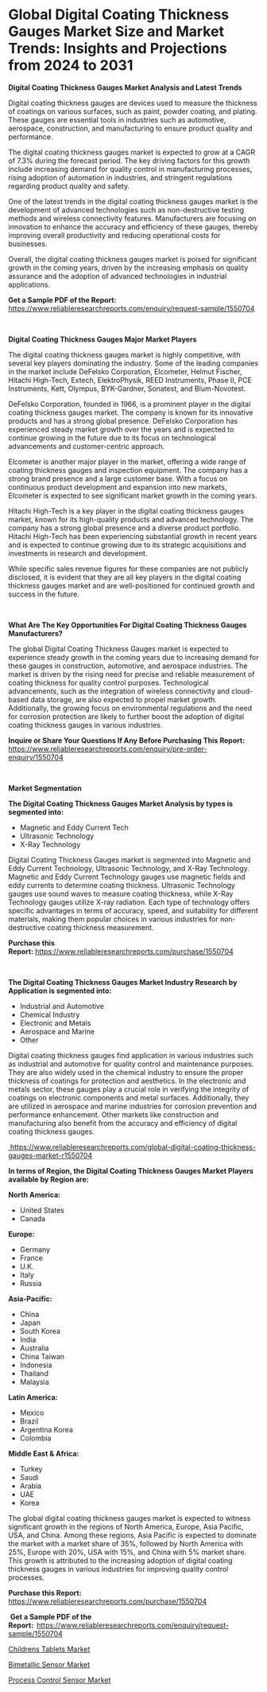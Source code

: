 <p><h1>Global Digital Coating Thickness Gauges Market Size and Market Trends: Insights and Projections from 2024 to 2031</h1></p><p><strong>Digital Coating Thickness Gauges Market Analysis and Latest Trends</strong></p>
<p><p>Digital coating thickness gauges are devices used to measure the thickness of coatings on various surfaces, such as paint, powder coating, and plating. These gauges are essential tools in industries such as automotive, aerospace, construction, and manufacturing to ensure product quality and performance.</p><p>The digital coating thickness gauges market is expected to grow at a CAGR of 7.3% during the forecast period. The key driving factors for this growth include increasing demand for quality control in manufacturing processes, rising adoption of automation in industries, and stringent regulations regarding product quality and safety.</p><p>One of the latest trends in the digital coating thickness gauges market is the development of advanced technologies such as non-destructive testing methods and wireless connectivity features. Manufacturers are focusing on innovation to enhance the accuracy and efficiency of these gauges, thereby improving overall productivity and reducing operational costs for businesses.</p><p>Overall, the digital coating thickness gauges market is poised for significant growth in the coming years, driven by the increasing emphasis on quality assurance and the adoption of advanced technologies in industrial applications.</p></p>
<p><strong>Get a Sample PDF of the Report:&nbsp;</strong> <a href="https://www.reliableresearchreports.com/enquiry/request-sample/1550704">https://www.reliableresearchreports.com/enquiry/request-sample/1550704</a></p>
<p>&nbsp;</p>
<p><strong>Digital Coating Thickness Gauges Major Market Players</strong></p>
<p><p>The digital coating thickness gauges market is highly competitive, with several key players dominating the industry. Some of the leading companies in the market include DeFelsko Corporation, Elcometer, Helmut Fischer, Hitachi High-Tech, Extech, ElektroPhysik, REED Instruments, Phase II, PCE Instruments, Kett, Olympus, BYK-Gardner, Sonatest, and Blum-Novotest.</p><p>DeFelsko Corporation, founded in 1966, is a prominent player in the digital coating thickness gauges market. The company is known for its innovative products and has a strong global presence. DeFelsko Corporation has experienced steady market growth over the years and is expected to continue growing in the future due to its focus on technological advancements and customer-centric approach.</p><p>Elcometer is another major player in the market, offering a wide range of coating thickness gauges and inspection equipment. The company has a strong brand presence and a large customer base. With a focus on continuous product development and expansion into new markets, Elcometer is expected to see significant market growth in the coming years.</p><p>Hitachi High-Tech is a key player in the digital coating thickness gauges market, known for its high-quality products and advanced technology. The company has a strong global presence and a diverse product portfolio. Hitachi High-Tech has been experiencing substantial growth in recent years and is expected to continue growing due to its strategic acquisitions and investments in research and development.</p><p>While specific sales revenue figures for these companies are not publicly disclosed, it is evident that they are all key players in the digital coating thickness gauges market and are well-positioned for continued growth and success in the future.</p></p>
<p>&nbsp;</p>
<p><strong>What Are The Key Opportunities For Digital Coating Thickness Gauges Manufacturers?</strong></p>
<p><p>The global Digital Coating Thickness Gauges market is expected to experience steady growth in the coming years due to increasing demand for these gauges in construction, automotive, and aerospace industries. The market is driven by the rising need for precise and reliable measurement of coating thickness for quality control purposes. Technological advancements, such as the integration of wireless connectivity and cloud-based data storage, are also expected to propel market growth. Additionally, the growing focus on environmental regulations and the need for corrosion protection are likely to further boost the adoption of digital coating thickness gauges in various industries.</p></p>
<p><strong>Inquire or Share Your Questions If Any Before Purchasing This Report:</strong> <a href="https://www.reliableresearchreports.com/enquiry/pre-order-enquiry/1550704">https://www.reliableresearchreports.com/enquiry/pre-order-enquiry/1550704</a></p>
<p>&nbsp;</p>
<p><strong>Market Segmentation</strong></p>
<p><strong>The Digital Coating Thickness Gauges Market Analysis by types is segmented into:</strong></p>
<p><ul><li>Magnetic and Eddy Current Tech</li><li>Ultrasonic Technology</li><li>X-Ray Technology</li></ul></p>
<p><p>Digital Coating Thickness Gauges market is segmented into Magnetic and Eddy Current Technology, Ultrasonic Technology, and X-Ray Technology. Magnetic and Eddy Current Technology gauges use magnetic fields and eddy currents to determine coating thickness. Ultrasonic Technology gauges use sound waves to measure coating thickness, while X-Ray Technology gauges utilize X-ray radiation. Each type of technology offers specific advantages in terms of accuracy, speed, and suitability for different materials, making them popular choices in various industries for non-destructive coating thickness measurement.</p></p>
<p><strong>Purchase this Report:&nbsp;</strong><a href="https://www.reliableresearchreports.com/purchase/1550704">https://www.reliableresearchreports.com/purchase/1550704</a></p>
<p>&nbsp;</p>
<p><strong>The Digital Coating Thickness Gauges Market Industry Research by Application is segmented into:</strong></p>
<p><ul><li>Industrial and Automotive</li><li>Chemical Industry</li><li>Electronic and Metals</li><li>Aerospace and Marine</li><li>Other</li></ul></p>
<p><p>Digital coating thickness gauges find application in various industries such as industrial and automotive for quality control and maintenance purposes. They are also widely used in the chemical industry to ensure the proper thickness of coatings for protection and aesthetics. In the electronic and metals sector, these gauges play a crucial role in verifying the integrity of coatings on electronic components and metal surfaces. Additionally, they are utilized in aerospace and marine industries for corrosion prevention and performance enhancement. Other markets like construction and manufacturing also benefit from the accuracy and efficiency of digital coating thickness gauges.</p></p>
<p><a href="https://www.reliableresearchreports.com/global-digital-coating-thickness-gauges-market-r1550704">&nbsp;https://www.reliableresearchreports.com/global-digital-coating-thickness-gauges-market-r1550704</a></p>
<p><strong>In terms of Region, the Digital Coating Thickness Gauges Market Players available by Region are:</strong></p>
<p>
    <p> <strong> North America: </strong>
        <ul>
            <li>United States</li>
            <li>Canada</li>
        </ul>
        </p> 
    <p> <strong> Europe: </strong>
        <ul>
            <li>Germany</li>
            <li>France</li>
            <li>U.K.</li>
            <li>Italy</li>
            <li>Russia</li>
        </ul>
        </p> 
    <p> <strong> Asia-Pacific: </strong>
        <ul>
            <li>China</li>
            <li>Japan</li>
            <li>South Korea</li>
            <li>India</li>
            <li>Australia</li>
            <li>China Taiwan</li>
            <li>Indonesia</li>
            <li>Thailand</li>
            <li>Malaysia</li>
        </ul>
        </p> 
    <p> <strong> Latin America: </strong>
        <ul>
            <li>Mexico</li>
            <li>Brazil</li>
            <li>Argentina Korea</li>
            <li>Colombia</li>
        </ul>
        </p> 
    <p> <strong> Middle East & Africa: </strong>
        <ul>
            <li>Turkey</li>
            <li>Saudi</li>
            <li>Arabia</li>
            <li>UAE</li>
            <li>Korea</li>
        </ul>
    </p>
    </p>
<p><p>The global digital coating thickness gauges market is expected to witness significant growth in the regions of North America, Europe, Asia Pacific, USA, and China. Among these regions, Asia Pacific is expected to dominate the market with a market share of 35%, followed by North America with 25%, Europe with 20%, USA with 15%, and China with 5% market share. This growth is attributed to the increasing adoption of digital coating thickness gauges in various industries for improving quality control processes.</p></p>
<p><strong>Purchase this Report: </strong><a href="https://www.reliableresearchreports.com/purchase/1550704">https://www.reliableresearchreports.com/purchase/1550704</a></p>
<p>&nbsp;<strong>Get a Sample PDF of the Report:&nbsp;&nbsp;</strong><a href="https://www.reliableresearchreports.com/enquiry/request-sample/1550704">https://www.reliableresearchreports.com/enquiry/request-sample/1550704</a></p>
<p><strong></strong></p>
<p><p><a href="https://confirmed-shield-e13.notion.site/Childrens-Tablets-Market-Trends-Forecast-and-Competitive-Analysis-to-2031-16dde6d9f0d7417fae319676e18b60d7">Childrens Tablets Market</a></p><p><a href="https://funky-papaya-cf4.notion.site/Bimetallic-Sensor-Market-Comprehensive-Assessment-by-Type-Application-and-Geography-9a1bbe3cfd754bb6a38d8226b099ea7b">Bimetallic Sensor Market</a></p><p><a href="https://sore-arch-6db.notion.site/Process-Control-Sensor-Market-Furnishes-Information-on-Market-Share-Market-Trends-and-Market-Growt-5e3a26fb411c4f3eaef80999dc157681">Process Control Sensor Market</a></p></p>